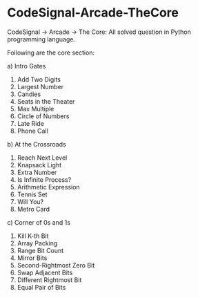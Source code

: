# CodeSignal-Arcade-TheCore

CodeSignal -> Arcade -> The Core: All solved question in Python programming language.

Following are the core section:

a) Intro Gates
  1) Add Two Digits
  2) Largest Number
  3) Candies
  4) Seats in the Theater
  5) Max Multiple
  6) Circle of Numbers
  7) Late Ride
  8) Phone Call

b) At the Crossroads
  1) Reach Next Level
  2) Knapsack Light
  3) Extra Number
  4) Is Infinite Process?
  5) Arithmetic Expression
  6) Tennis Set
  7) Will You?
  8) Metro Card

c) Corner of 0s and 1s
  1) Kill K-th Bit
  2) Array Packing
  3) Range Bit Count
  4) Mirror Bits
  5) Second-Rightmost Zero Bit
  6) Swap Adjacent Bits
  7) Different Rightmost Bit
  8) Equal Pair of Bits
